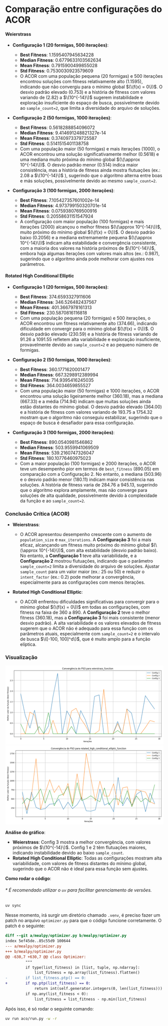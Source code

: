 # **Comparação entre configurações do ACOR**

#### **Weierstrass**

* **Configuração 1 (20 formigas, 500 iterações)**:
  * **Best Fitness**: 1.1595407945634228
  * **Median Fitness**: 0.6779633103562634
  * **Mean Fitness**: 0.7915900499855028
  * **Std Fitness**: 0.7530030923579609
  * O ACOR com uma população pequena (20 formigas) e 500 iterações encontrou soluções com fitness relativamente alto (1.1595), indicando que não convergiu para o mínimo global $(\(f(x) = 0\))$. O desvio padrão elevado (0.753) e a história de fitness com valores variando de \(2.82\) a $\(10^{-14}\)$ sugerem instabilidade e exploração insuficiente do espaço de busca, possivelmente devido ao `sample_count=2`, que limita a diversidade do arquivo de soluções.

* **Configuração 2 (50 formigas, 1000 iterações)**:
  * **Best Fitness**: 0.5618288854096072
  * **Median Fitness**: 9.414691248821327e-14
  * **Mean Fitness**: 0.3740973379725587
  * **Std Fitness**: 0.5141515401138758
  * Com uma população maior (50 formigas) e mais iterações (1000), o ACOR encontrou uma solução significativamente melhor (0.5618) e uma mediana muito próxima do mínimo global $(\(\approx 10^{-14}\))$. O desvio padrão menor (0.514) indica maior consistência, mas a história de fitness ainda mostra flutuações (ex.: 2.08 a $\(10^{-14}\)$ ), sugerindo que o algoritmo alterna entre boas e más soluções, possivelmente devido ao mesmo `sample_count=2`.

* **Configuração 3 (100 formigas, 2000 iterações)**:
  * **Best Fitness**: 7.105427357601002e-14
  * **Median Fitness**: 4.973799150320701e-14
  * **Mean Fitness**: 0.0759380769500916
  * **Std Fitness**: 0.20558631151547924
  * A configuração com maior população (100 formigas) e mais iterações (2000) alcançou o melhor fitness $(\(\approx 10^{-14}\))$, muito próximo do mínimo global $(\(f(x) = 0\))$. O desvio padrão baixo (0.2056) e a mediana extremamente pequena $(\(\approx 10^{-14}\))$ indicam alta estabilidade e convergência consistente, com a maioria dos valores na história próximos de $\(10^{-14}\)$, embora haja algumas iterações com valores mais altos (ex.: 0.987), sugerindo que o algoritmo ainda pode melhorar com ajustes nos parâmetros.

#### **Rotated High Conditional Elliptic**

* **Configuração 1 (20 formigas, 500 iterações)**:
  * **Best Fitness**: 374.6593327911606
  * **Median Fitness**: 346.526482437567
  * **Mean Fitness**: 401.3667978161313
  * **Std Fitness**: 230.5870816116818
  * Com uma população pequena (20 formigas) e 500 iterações, o ACOR encontrou um fitness relativamente alto (374.66), indicando dificuldade em convergir para o mínimo global $(\(f(x) = 0\))$. O desvio padrão elevado (230.59) e a história de fitness variando de 91.26 a 1091.55 refletem alta variabilidade e exploração insuficiente, provavelmente devido ao `sample_count=2` e ao pequeno número de formigas.

* **Configuração 2 (50 formigas, 1000 iterações)**:
  * **Best Fitness**: 360.1771620001477
  * **Median Fitness**: 667.3298912389994
  * **Mean Fitness**: 714.9395416245035
  * **Std Fitness**: 364.0034659855527
  * Com uma população maior (50 formigas) e 1000 iterações, o ACOR encontrou uma solução ligeiramente melhor (360.18), mas a mediana (667.33) e a média (714.94) indicam que muitas soluções ainda estão distantes do mínimo global. O desvio padrão elevado (364.00) e a história de fitness com valores variando de 193.75 a 1754.32 mostram que o algoritmo não conseguiu estabilizar, sugerindo que o espaço de busca é desafiador para essa configuração.

* **Configuração 3 (100 formigas, 2000 iterações)**:
  * **Best Fitness**: 890.0540981546862
  * **Median Fitness**: 503.9559941069509
  * **Mean Fitness**: 539.2160747326047
  * **Std Fitness**: 180.10776460975023
  * Com a maior população (100 formigas) e 2000 iterações, o ACOR teve um desempenho pior em termos de `best_fitness` (890.05) em comparação com a Configuração 2. No entanto, a mediana (503.96) e o desvio padrão menor (180.11) indicam maior consistência nas soluções. A história de fitness varia de 284.76 a 945.13, sugerindo que o algoritmo explora amplamente, mas não converge para soluções de alta qualidade, possivelmente devido à complexidade da função e ao `sample_count=2`.

### **Conclusão Crítica (ACOR)**

* **Weierstrass**:
  - O ACOR apresentou desempenho crescente com o aumento de `population_size` e `max_iterations`. A **Configuração 3** foi a mais eficaz, alcançando um fitness muito próximo do mínimo global $(\(\approx 10^{-14}\))$, com alta estabilidade (desvio padrão baixo). No entanto, a **Configuração 1** teve alta variabilidade, e a **Configuração 2** mostrou flutuações, indicando que o parâmetro `sample_count=2` limita a diversidade do arquivo de soluções. Ajustar `sample_count` para um valor maior (ex.: 25 ou 50) e reduzir o `intent_factor` (ex.: 0.2) pode melhorar a convergência, especialmente para as configurações com menos iterações.

* **Rotated High Conditional Elliptic**:
  - O ACOR enfrentou dificuldades significativas para convergir para o mínimo global $(\(f(x) = 0\))$ em todas as configurações, com fitness na faixa de 360 a 890. A **Configuração 2** teve o melhor fitness (360.18), mas a **Configuração 3** foi mais consistente (menor desvio padrão). A alta variabilidade e os valores elevados de fitness sugerem que o ACOR não é adequado para essa função com os parâmetros atuais, especialmente com `sample_count=2` e o intervalo de busca $\([-100, 100]^d\)$, que é muito amplo para a função elíptica.

### **Visualização**

![Gráfico Wierstrass](../aco_convergence_wierstrass_function.png)
![Gráfico Rotated High Conditional Elliptic](../aco_convergence_rotated_high_conditional_elliptic_function.png)

**Análise do gráfico**:
- **Weierstrass**: Config 3 mostra a melhor convergência, com valores próximos de $\(10^{-14}\)$. Config 1 e 2 têm flutuações maiores, indicando instabilidade devido ao baixo `sample_count`.
- **Rotated High Conditional Elliptic**: Todas as configurações mostram alta variabilidade, com valores de fitness distantes do mínimo global, sugerindo que o ACOR não é ideal para essa função sem ajustes.

**Como rodar o código**:

###### \* É recomendado utilizar o `uv` para facilitar gerenciamento de versões.
```bash
uv sync
```
Nesse momento, irá surgir um diretório chamado `.venv`, é preciso fazer um patch no arquivo `optimizer.py` para que o código funcione corretamente. O patch é o seguinte:

```diff
diff --git a/mealpy/optimizer.py b/mealpy/optimizer.py
index 5ef45de..85c55d9 100644
--- a/mealpy/optimizer.py
+++ b/mealpy/optimizer.py
@@ -630,7 +630,7 @@ class Optimizer:
         """
         if type(list_fitness) in [list, tuple, np.ndarray]:
             list_fitness = np.array(list_fitness).flatten()
-        if list_fitness.ptp() == 0:
+        if np.ptp(list_fitness) == 0:
             return int(self.generator.integers(0, len(list_fitness)))
         if np.any(list_fitness < 0):
             list_fitness = list_fitness - np.min(list_fitness)
```
Após isso, é só rodar o seguinte comando:

```bash
uv run aco/run.py -w -r
```
